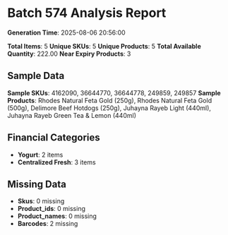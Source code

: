 # Batch 574 Analysis Report

**Generation Time**: 2025-08-06 20:56:00

**Total Items**: 5
**Unique SKUs**: 5
**Unique Products**: 5
**Total Available Quantity**: 222.00
**Near Expiry Products**: 3

## Sample Data
**Sample SKUs**: 4162090, 36644770, 36644778, 249859, 249857
**Sample Products**: Rhodes Natural Feta Gold (250g), Rhodes Natural Feta Gold (500g), Delimore Beef Hotdogs (250g), Juhayna Rayeb Light (440ml), Juhayna Rayeb Green Tea & Lemon (440ml)

## Financial Categories
- **Yogurt**: 2 items
- **Centralized Fresh**: 3 items

## Missing Data
- **Skus**: 0 missing
- **Product_ids**: 0 missing
- **Product_names**: 0 missing
- **Barcodes**: 2 missing
